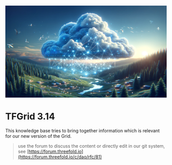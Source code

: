![alt text](intro.png)

# TFGrid 3.14

This knowledge base tries to bring together information which is relevant for our new version of the Grid.

> use the forum to discuss the content or directly edit in our git system, see [https://forum.threefold.io](https://forum.threefold.io/c/dao/rfc/81)

